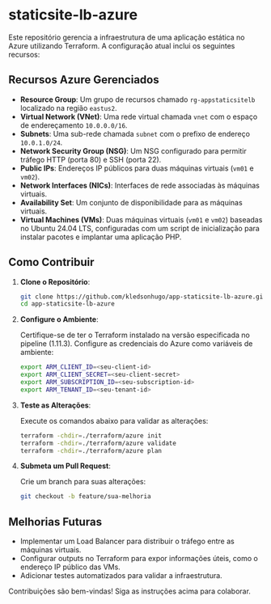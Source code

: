 # staticsite-lb-azure

Este repositório gerencia a infraestrutura de uma aplicação estática no Azure utilizando Terraform. A configuração atual inclui os seguintes recursos:

## Recursos Azure Gerenciados

- **Resource Group**: Um grupo de recursos chamado `rg-appstaticsitelb` localizado na região `eastus2`.
- **Virtual Network (VNet)**: Uma rede virtual chamada `vnet` com o espaço de endereçamento `10.0.0.0/16`.
- **Subnets**: Uma sub-rede chamada `subnet` com o prefixo de endereço `10.0.1.0/24`.
- **Network Security Group (NSG)**: Um NSG configurado para permitir tráfego HTTP (porta 80) e SSH (porta 22).
- **Public IPs**: Endereços IP públicos para duas máquinas virtuais (`vm01` e `vm02`).
- **Network Interfaces (NICs)**: Interfaces de rede associadas às máquinas virtuais.
- **Availability Set**: Um conjunto de disponibilidade para as máquinas virtuais.
- **Virtual Machines (VMs)**: Duas máquinas virtuais (`vm01` e `vm02`) baseadas no Ubuntu 24.04 LTS, configuradas com um script de inicialização para instalar pacotes e implantar uma aplicação PHP.

## Como Contribuir

1. **Clone o Repositório**:
   
   ```bash
   git clone https://github.com/kledsonhugo/app-staticsite-lb-azure.git
   cd app-staticsite-lb-azure
   ```

2. **Configure o Ambiente**:

   Certifique-se de ter o Terraform instalado na versão especificada no pipeline (1.11.3).
   Configure as credenciais do Azure como variáveis de ambiente:

   ```bash
   export ARM_CLIENT_ID=<seu-client-id>
   export ARM_CLIENT_SECRET=<seu-client-secret>
   export ARM_SUBSCRIPTION_ID=<seu-subscription-id>
   export ARM_TENANT_ID=<seu-tenant-id>
   ```

3. **Teste as Alterações**:

   Execute os comandos abaixo para validar as alterações:

   ```bash
   terraform -chdir=./terraform/azure init
   terraform -chdir=./terraform/azure validate
   terraform -chdir=./terraform/azure plan
   ```

4. **Submeta um Pull Request**:

   Crie um branch para suas alterações:

   ```bash
   git checkout -b feature/sua-melhoria
   ```

## Melhorias Futuras

- Implementar um Load Balancer para distribuir o tráfego entre as máquinas virtuais.
- Configurar outputs no Terraform para expor informações úteis, como o endereço IP público das VMs.
- Adicionar testes automatizados para validar a infraestrutura.

Contribuições são bem-vindas! Siga as instruções acima para colaborar.